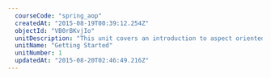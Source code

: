 ```yaml
---
  courseCode: "spring_aop"
  createdAt: "2015-08-19T00:39:12.254Z"
  objectId: "VB0rBKvjIo"
  unitDescription: "This unit covers an introduction to aspect oriented Programming. You'll learn why and where aspect oriented programming is helpful. You'll also setup an environment and a starter application to write Spring AOP code."
  unitName: "Getting Started"
  unitNumber: 1
  updatedAt: "2015-08-20T02:46:49.216Z"
---
```

